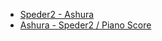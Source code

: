 * [Speder2 - Ashura](https://www.youtube.com/watch?v=ErA3LdTOS6o)
* [Ashura - Speder2 / Piano Score](https://www.youtube.com/watch?v=3lW8ytayLsY)
